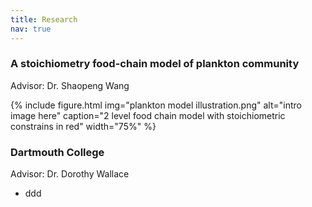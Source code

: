 ```yaml
---
title: Research
nav: true
---
```


### A stoichiometry food-chain model of plankton community
Advisor: Dr. Shaopeng Wang

{% include figure.html img="plankton model illustration.png" alt="intro image here" caption="2 level food chain model with stoichiometric constrains in red" width="75%" %}

### Dartmouth College <br/>
Advisor: Dr. Dorothy Wallace

- ddd


